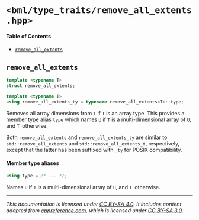 # `<bml/type_traits/remove_all_extents.hpp>`
#### Table of Contents
- [`remove_all_extents`](#remove_all_extents)

## `remove_all_extents`
```c++
template <typename T>
struct remove_all_extents;

template <typename T>
using remove_all_extents_ty = typename remove_all_extents<T>::type;
```
Removes all array dimensions from `T` if `T` is an array type. This provides a member type alias
`type` which names `U` if `T` is a multi-dimensional array of `U`, and `T `otherwise.

Both `remove_all_extents` and `remove_all_extents_ty` are similar to `std::remove_all_extents` and
`std::remove_all_extents_t`, respectively, except that the latter has been suffixed with `_ty` for
POSIX compatibility.

#### Member type aliases
```c++
using type = /* ... */;
```
Names `U` if `T` is a multi-dimensional array of `U`, and `T `otherwise.

---
*This documentation is licensed under [CC BY-SA 4.0][1]. It includes content adapted from
[cppreference.com][2], which is licensed under [CC BY-SA 3.0][3].*

[1]: https://creativecommons.org/licenses/by-sa/4.0
[2]: https://en.cppreference.com
[3]: https://creativecommons.org/licenses/by-sa/3.0

